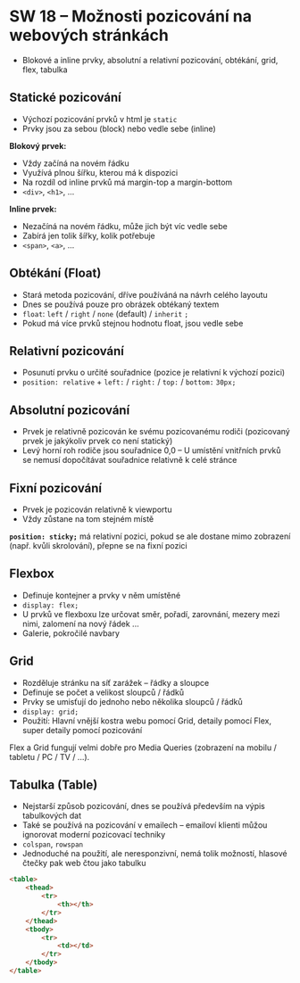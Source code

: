 # SW 18 – Možnosti pozicování na webových stránkách

* Blokové a inline prvky, absolutní a relativní pozicování, obtékání, grid, flex, tabulka

## Statické pozicování

* Výchozí pozicování prvků v html je `static`
* Prvky jsou za sebou (block) nebo vedle sebe (inline)

__Blokový prvek:__

* Vždy začíná na novém řádku
* Využívá plnou šířku, kterou má k dispozici
* Na rozdíl od inline prvků má margin-top a margin-bottom
* `<div>`, `<h1>`, ...

__Inline prvek:__

* Nezačíná na novém řádku, může jich být víc vedle sebe
* Zabírá jen tolik šířky, kolik potřebuje
* `<span>`, `<a>`, ...

## Obtékání (Float)

* Stará metoda pozicování, dříve používáná na návrh celého layoutu
* Dnes se používá pouze pro obrázek obtékaný textem
* `float`: `left` / `right` / `none` (default) / `inherit` `;`
* Pokud má více prvků stejnou hodnotu float, jsou vedle sebe

## Relativní pozicování

* Posunutí prvku o určité souřadnice (pozice je relativní k výchozí pozici)
* `position: relative` + `left:` / `right:` / `top:` / `bottom:` `30px;`

## Absolutní pozicování

* Prvek je relativně pozicován ke svému pozicovanému rodiči (pozicovaný prvek je jakýkoliv prvek co není statický)
* Levý horní roh rodiče jsou souřadnice 0,0 – U umístění vnitřních prvků se nemusí dopočítávat souřadnice relativně k celé stránce

## Fixní pozicování

* Prvek je pozicován relativně k viewportu
* Vždy zůstane na tom stejném místě

__`position: sticky;`__ má relativní pozici, pokud se ale dostane mimo zobrazení (např. kvůli skrolování), přepne se na fixní pozici

## Flexbox

* Definuje kontejner a prvky v něm umístěné
* `display: flex;`
* U prvků ve flexboxu lze určovat směr, pořadí, zarovnání, mezery mezi nimi, zalomení na nový řádek ...
* Galerie, pokročilé navbary

## Grid

* Rozděluje stránku na síť zarážek – řádky a sloupce
* Definuje se počet a velikost sloupců / řádků
* Prvky se umisťují do jednoho nebo několika sloupců / řádků
* `display: grid;`
* Použití: Hlavní vnější kostra webu pomocí Grid, detaily pomocí Flex, super detaily pomocí pozicování

Flex a Grid fungují velmi dobře pro Media Queries (zobrazení na mobilu / tabletu / PC / TV / ...).

## Tabulka (Table)

* Nejstarší způsob pozicování, dnes se používá především na výpis tabulkových dat
* Také se používá na pozicování v emailech – emailoví klienti můžou ignorovat moderní pozicovací techniky
* `colspan`, `rowspan`
* Jednoduché na použití, ale neresponzivní, nemá tolik možností, hlasové čtečky pak web čtou jako tabulku

``` html
<table>
    <thead>
        <tr>
            <th></th>
        </tr>
    </thead>
    <tbody>
        <tr>
            <td></td>
        </tr>
    </tbody>
</table>
```
